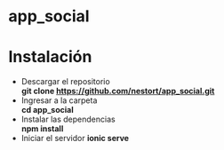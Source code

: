 # app_social  

# Instalación  
* Descargar el repositorio  
**git clone https://github.com/nestort/app_social.git**  
* Ingresar a  la carpeta  
**cd app_social**  
* Instalar las dependencias  
**npm install**  
* Iniciar el servidor
**ionic serve**